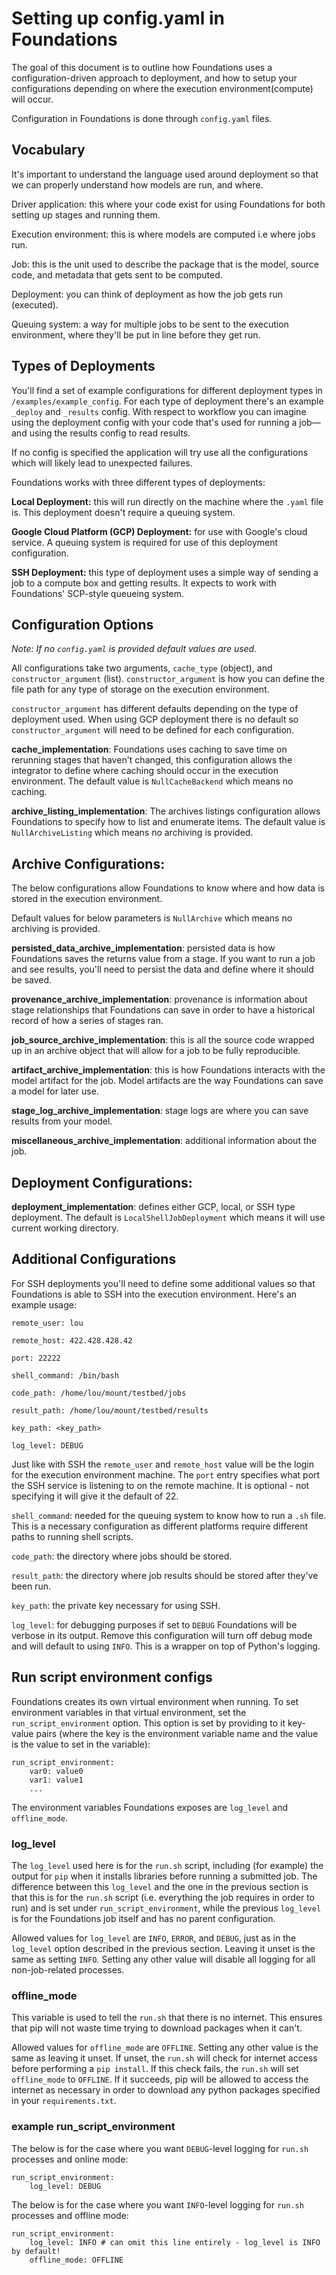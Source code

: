 # Setting up config.yaml in Foundations

The goal of this document is to outline how Foundations uses a configuration-driven approach to deployment, and how to setup your configurations depending on where the execution environment(compute) will occur.

Configuration in Foundations is done through `config.yaml` files.

## Vocabulary

It's important to understand the language used around deployment so that we can properly understand how models are run, and where.

Driver application: this where your code exist for using Foundations for both setting up stages and running them.

Execution environment: this is where models are computed i.e where jobs run.

Job: this is the unit used to describe the package that is the model, source code, and metadata that gets sent to be computed.

Deployment: you can think of deployment as how the job gets run (executed).

Queuing system: a way for multiple jobs to be sent to the execution environment, where they'll be put in line before they get run.

## Types of Deployments

You'll find a set of example configurations for different deployment types in `/examples/example_config`. For each type of deployment there's an example `_deploy` and `_results` config. With respect to workflow you can imagine using the deployment config with your code that's used for running a job––and using the results config to read results.

If no config is specified the application will try use all the configurations which will likely lead to unexpected failures.

Foundations works with three different types of deployments:

**Local Deployment:** this will run directly on the machine where the `.yaml` file is. This deployment doesn't require a queuing system.

**Google Cloud Platform (GCP) Deployment:** for use with Google's cloud service. A queuing system is required for use of this deployment configuration.

**SSH Deployment:** this type of deployment uses a simple way of sending a job to a compute box and getting results. It expects to work with Foundations' SCP-style queueing system.

## Configuration Options

*Note: If no `config.yaml` is provided default values are used.*

All configurations take two arguments, `cache_type` (object), and `constructor_argument` (list). `constructor_argument` is how you can define the file path for any type of storage on the execution environment.

`constructor_argument` has different defaults depending on the type of deployment used. When using GCP deployment there is no default so `constructor_argument` will need to be defined for each configuration.

**cache_implementation**: Foundations uses caching to save time on rerunning stages that haven't changed, this configuration allows the integrator to define where caching should occur in the execution environment. The default value is `NullCacheBackend` which means no caching.

**archive_listing_implementation**: The archives listings configuration allows Foundations to specify how to list and enumerate items. The default value is `NullArchiveListing` which means no archiving is provided.

## Archive Configurations:

The below configurations allow Foundations to know where and how data is stored in the execution environment.

Default values for below parameters is `NullArchive` which means no archiving is provided.

**persisted_data_archive_implementation**: persisted data is how Foundations saves the returns value from a stage. If you want to run a job and see results, you'll need to persist the data and define where it should be saved.

**provenance_archive_implementation**: provenance is information about stage relationships that Foundations can save in order to have a historical record of how a series of stages ran.

**job_source_archive_implementation**: this is all the source code wrapped up in an archive object that will allow for a job to be fully reproducible. 

**artifact_archive_implementation**: this is how Foundations interacts with the model artifact for the job. Model artifacts are the way Foundations can save a model for later use.

**stage_log_archive_implementation**: stage logs are where you can save results from your model.

**miscellaneous_archive_implementation**: additional information about the job.

## Deployment Configurations:

**deployment_implementation**: defines either GCP, local, or SSH type deployment. The default is `LocalShellJobDeployment` which means it will use current working directory.


## Additional Configurations

For SSH deployments you'll need to define some additional values so that Foundations is able to SSH into the execution environment. Here's an example usage:

```
remote_user: lou

remote_host: 422.428.428.42

port: 22222

shell_command: /bin/bash

code_path: /home/lou/mount/testbed/jobs

result_path: /home/lou/mount/testbed/results

key_path: <key_path>

log_level: DEBUG
```

Just like with SSH the `remote_user` and `remote_host` value will be the login for the execution environment machine.  The `port` entry specifies what port the SSH service is listening to on the remote machine.  It is optional - not specifying it will give it the default of 22.

`shell_command`: needed for the queuing system to know how to run a `.sh` file. This is a necessary configuration as different platforms require different paths to running shell scripts.

`code_path`: the directory where jobs should be stored.

`result_path`: the directory where job results should be stored after they've been run.

`key_path`: the private key necessary for using SSH.

`log_level`: for debugging purposes if set to `DEBUG` Foundations will be verbose in its output. Remove this configuration will turn off debug mode and will default to using `INFO`. This is a wrapper on top of Python's logging.

## Run script environment configs

Foundations creates its own virtual environment when running.  To set environment variables in that virtual environment, set the `run_script_environment` option.  This option is set by providing to it key-value pairs (where the key is the environment variable name and the value is the value to set in the variable):

```
run_script_environment:
    var0: value0
    var1: value1
    ...
```

The environment variables Foundations exposes are `log_level` and `offline_mode`.

### log_level

The `log_level` used here is for the `run.sh` script, including (for example) the output for `pip` when it installs libraries before running a submitted job.  The difference between this `log_level` and the one in the previous section is that this is for the `run.sh` script (i.e. everything the job requires in order to run) and is set under `run_script_environment`, while the previous `log_level` is for the Foundations job itself and has no parent configuration.

Allowed values for `log_level` are `INFO`, `ERROR`, and `DEBUG`, just as in the `log_level` option described in the previous section.  Leaving it unset is the same as setting `INFO`.  Setting any other value will disable all logging for all non-job-related processes.

### offline_mode

This variable is used to tell the `run.sh` that there is no internet.  This ensures that pip will not waste time trying to download packages when it can't.

Allowed values for `offline_mode` are `OFFLINE`.  Setting any other value is the same as leaving it unset.  If unset, the `run.sh` will check for internet access before performing a `pip install`.  If this check fails, the `run.sh` will set `offline_mode` to `OFFLINE`.  If it succeeds, pip will be allowed to access the internet as necessary in order to download any python packages specified in your `requirements.txt`.

### example run_script_environment

The below is for the case where you want `DEBUG`-level logging for `run.sh` processes and online mode:

```
run_script_environment:
    log_level: DEBUG
```

The below is for the case where you want `INFO`-level logging for `run.sh` processes and offline mode:

```
run_script_environment:
    log_level: INFO # can omit this line entirely - log_level is INFO by default!
    offline_mode: OFFLINE
```